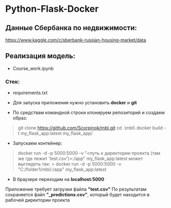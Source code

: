 # Python-Flask-Docker

## Данные Сбербанка по недвижимости:
https://www.kaggle.com/c/sberbank-russian-housing-market/data

## Реализация модель:
+ Course_work.ipynb

### Стек: 
+ requirements.txt

- Для запуска приложения нужно установить **docker** и **git**

- По средствам командной строки клонируем репозиторий и создаем образ:
> git clone https://github.com/Scorpinok/mbl.git 
> cd .\mbl\ 
> docker build -t my_flask_app:latest my_flask_app/

 - Запускаем контейнер:
> docker run -d -p 5000:5000 -v "<путь к директории проекта (там же где лежит 'test.csv')>:/app" my_flask_app:latest
может выглядеть так: > docker run -d -p 5000:5000 -v "C:/folder1/mbl/:/app" my_flask_app:latest

 - В браузере переходим на **localhost:5000**

Приложение требует загрузки файла **"test.csv"**
По результатам сохраняется файл **"_predictions.csv"**,
который будет находится в рабочей директории проекта
